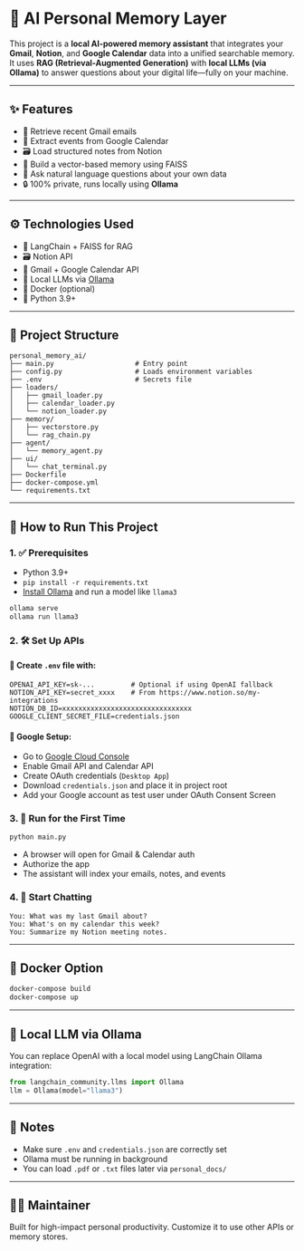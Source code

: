 
# 🧠 AI Personal Memory Layer

This project is a **local AI-powered memory assistant** that integrates your **Gmail**, **Notion**, and **Google Calendar** data into a unified searchable memory. It uses **RAG (Retrieval-Augmented Generation)** with **local LLMs (via Ollama)** to answer questions about your digital life—fully on your machine.

---

## ✨ Features

- 📧 Retrieve recent Gmail emails
- 📅 Extract events from Google Calendar
- 🗃️ Load structured notes from Notion
- 🧠 Build a vector-based memory using FAISS
- 💬 Ask natural language questions about your own data
- 🔒 100% private, runs locally using **Ollama**

---

## ⚙️ Technologies Used

- 🧠 LangChain + FAISS for RAG
- 🗃️ Notion API
- 📧 Gmail + Google Calendar API
- 🧪 Local LLMs via [Ollama](https://ollama.com/)
- 🐳 Docker (optional)
- 🐍 Python 3.9+

---

## 📁 Project Structure

```
personal_memory_ai/
├── main.py                    # Entry point
├── config.py                  # Loads environment variables
├── .env                       # Secrets file
├── loaders/
│   ├── gmail_loader.py
│   ├── calendar_loader.py
│   └── notion_loader.py
├── memory/
│   ├── vectorstore.py
│   └── rag_chain.py
├── agent/
│   └── memory_agent.py
├── ui/
│   └── chat_terminal.py
├── Dockerfile
├── docker-compose.yml
└── requirements.txt
```

---

## 🚀 How to Run This Project

### 1. ✅ Prerequisites

- Python 3.9+
- `pip install -r requirements.txt`
- [Install Ollama](https://ollama.com/) and run a model like `llama3`

```bash
ollama serve
ollama run llama3
```

### 2. 🛠 Set Up APIs

#### 🔐 Create `.env` file with:

```env
OPENAI_API_KEY=sk-...         # Optional if using OpenAI fallback
NOTION_API_KEY=secret_xxxx    # From https://www.notion.so/my-integrations
NOTION_DB_ID=xxxxxxxxxxxxxxxxxxxxxxxxxxxxxxxx
GOOGLE_CLIENT_SECRET_FILE=credentials.json
```

#### 🔑 Google Setup:

- Go to [Google Cloud Console](https://console.cloud.google.com)
- Enable Gmail API and Calendar API
- Create OAuth credentials (`Desktop App`)
- Download `credentials.json` and place it in project root
- Add your Google account as test user under OAuth Consent Screen

### 3. 🧪 Run for the First Time

```bash
python main.py
```

- A browser will open for Gmail & Calendar auth
- Authorize the app
- The assistant will index your emails, notes, and events

### 4. 💬 Start Chatting

```
You: What was my last Gmail about?
You: What's on my calendar this week?
You: Summarize my Notion meeting notes.
```

---

## 🔄 Docker Option

```bash
docker-compose build
docker-compose up
```

---

## 🧠 Local LLM via Ollama

You can replace OpenAI with a local model using LangChain Ollama integration:

```python
from langchain_community.llms import Ollama
llm = Ollama(model="llama3")
```

---

## 📌 Notes

- Make sure `.env` and `credentials.json` are correctly set
- Ollama must be running in background
- You can load `.pdf` or `.txt` files later via `personal_docs/`

---

## 🧑‍💻 Maintainer

Built for high-impact personal productivity. Customize it to use other APIs or memory stores.

